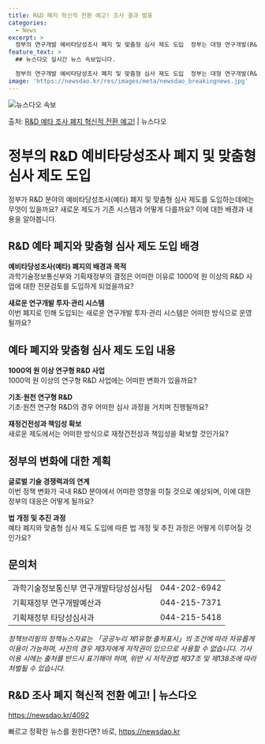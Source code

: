 ```yaml
---
title: R&D 폐지 혁신적 전환 예고! 조사 결과 발표
categories:
  - News
excerpt: >
  정부의 연구개발 예비타당성조사 폐지 및 맞춤형 심사 제도 도입  정부는 대형 연구개발(R&D) 사업에 대한 …
feature_text: >
  ## 뉴스다오 실시간 뉴스 속보입니다.

  정부의 연구개발 예비타당성조사 폐지 및 맞춤형 심사 제도 도입  정부는 대형 연구개발(R&D) 사업에 대한 …
image: 'https://newsdao.kr/res/images/meta/newsdao_breakingnews.jpg'
---
```


![뉴스다오 속보](https://newsdao.kr/res/images/meta/newsdao_breakingnews.jpg)

<p>출처: <a href="https://newsdao.kr/4092" rel="dofollow">R&D 예타 조사 폐지 혁신적 전환 예고!</a> | 뉴스다오</p>

<h1>정부의 R&D 예비타당성조사 폐지 및 맞춤형 심사 제도 도입</h1>
<p data-ke-size="size16">정부가 R&D 분야의 예비타당성조사(예타) 폐지 및 맞춤형 심사 제도를 도입하는데에는 무엇이 있을까요? 새로운 제도가 기존 시스템과 어떻게 다를까요? 이에 대한 배경과 내용을 알아봅니다.</p>

<h2 data-ke-size="size26">R&D 예타 폐지와 맞춤형 심사 제도 도입 배경</h2>
<p><b>예비타당성조사(예타) 폐지의 배경과 목적</b><br>
과학기술정보통신부와 기획재정부의 결정은 어떠한 이유로 1000억 원 이상의 R&D 사업에 대한 전문검토를 도입하게 되었을까요?</p>

<p><b>새로운 연구개발 투자·관리 시스템</b><br>
이번 폐지로 인해 도입되는 새로운 연구개발 투자·관리 시스템은 어떠한 방식으로 운영될까요?</p>

<h2 data-ke-size="size26">예타 폐지와 맞춤형 심사 제도 도입 내용</h2>
<p><b>1000억 원 이상 연구형 R&D 사업</b><br>
1000억 원 이상의 연구형 R&D 사업에는 어떠한 변화가 있을까요?</p>

<p><b>기초·원천 연구형 R&D</b><br>
기초·원천 연구형 R&D의 경우 어떠한 심사 과정을 거치며 진행될까요?</p>

<p><b>재정건전성과 책임성 확보</b><br>
새로운 제도에서는 어떠한 방식으로 재정건전성과 책임성을 확보할 것인가요?</p>

<h2 data-ke-size="size26">정부의 변화에 대한 계획</h2>
<p><b>글로벌 기술 경쟁력과의 연계</b><br>
이번 정책 변화가 국내 R&D 분야에서 어떠한 영향을 미칠 것으로 예상되며, 이에 대한 정부의 대응은 어떻게 될까요?</p>

<p><b>법 개정 및 추진 과정</b><br>
예타 폐지와 맞춤형 심사 제도 도입에 따른 법 개정 및 추진 과정은 어떻게 이루어질 것인가요?</p>

<h2 data-ke-size="size26">문의처</h2>
<table>
	<tr>
		<td>과학기술정보통신부 연구개발타당성심사팀</td>
		<td>044-202-6942</td>
	</tr>
	<tr>
		<td>기획재정부 연구개발예산과</td>
		<td>044-215-7371</td>
	</tr>
	<tr>
		<td>기획재정부 타당성심사과</td>
		<td>044-215-5418</td>
	</tr>
</table>
<p><i>정책브리핑의 정책뉴스자료는 「공공누리 제1유형:출처표시」의 조건에 따라 자유롭게 이용이 가능하며, 사진의 경우 제3자에게 저작권이 있으므로 사용할 수 없습니다. 기사 이용 시에는 출처를 반드시 표기해야 하며, 위반 시 저작권법 제37조 및 제138조에 따라 처벌될 수 있습니다.</i></p>
<h2 data-ke-size="size26">R&D 조사 폐지 혁신적 전환 예고! | 뉴스다오</h2>
<p><a href="https://newsdao.kr/4092">https://newsdao.kr/4092</a></p> 

빠르고 정확한 뉴스를 원한다면? 바로, <a href="https://newsdao.kr" rel="dofollow">https://newsdao.kr</a>


